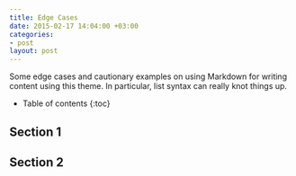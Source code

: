 ```yaml
---
title: Edge Cases
date: 2015-02-17 14:04:00 +03:00
categories:
- post
layout: post
---
```


Some edge cases and cautionary examples on using Markdown for writing content using this theme. In particular, list syntax can really knot things up.
<!--more-->

* Table of contents
{:toc}

## Section 1
## Section 2